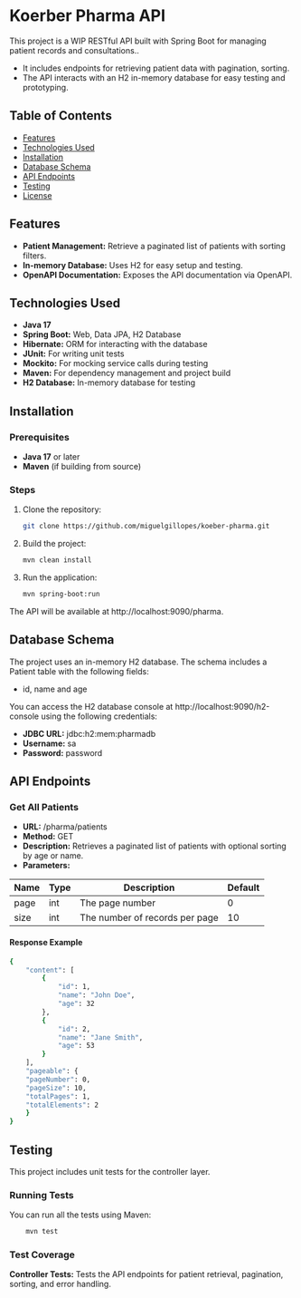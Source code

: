 # Koerber Pharma API

This project is a WIP RESTful API built with Spring Boot for managing patient records and consultations.. 
- It includes endpoints for retrieving patient data with pagination, sorting. 
- The API interacts with an H2 in-memory database for easy testing and prototyping.

## Table of Contents

- [Features](#features)
- [Technologies Used](#technologies-used)
- [Installation](#installation)
- [Database Schema](#database-schema)
- [API Endpoints](#api-endpoints)
- [Testing](#testing)
- [License](#license)

## Features

- **Patient Management:** Retrieve a paginated list of patients with sorting filters.
- **In-memory Database:** Uses H2 for easy setup and testing.
- **OpenAPI Documentation:** Exposes the API documentation via OpenAPI.

## Technologies Used

- **Java 17**
- **Spring Boot:** Web, Data JPA, H2 Database
- **Hibernate:** ORM for interacting with the database
- **JUnit:** For writing unit tests
- **Mockito:** For mocking service calls during testing
- **Maven:** For dependency management and project build
- **H2 Database:** In-memory database for testing

## Installation

### Prerequisites

- **Java 17** or later
- **Maven** (if building from source)

### Steps

1. Clone the repository:
   ```bash
   git clone https://github.com/miguelgillopes/koeber-pharma.git

2. Build the project:
   ```bash
   mvn clean install

3. Run the application:
    ```bash
   mvn spring-boot:run

The API will be available at http://localhost:9090/pharma.


## Database Schema

The project uses an in-memory H2 database. The schema includes a Patient table with the following fields:

- id, name and age

You can access the H2 database console at http://localhost:9090/h2-console using the following credentials:

- **JDBC URL:** jdbc:h2:mem:pharmadb
- **Username:** sa
- **Password:** password

## API Endpoints

### Get All Patients
   - **URL:** /pharma/patients
   - **Method:** GET
   - **Description:** Retrieves a paginated list of patients with optional sorting by age or name.
   - **Parameters:** 

| Name     | Type | Description                             | Default |
|----------|------|-----------------------------------------|---------|
| page     | int  | The page number                         | 0       |
| size     | int  | The number of records per page         | 10      |

#### Response Example
```bash
{
    "content": [
        {
            "id": 1,
            "name": "John Doe",
            "age": 32
        },
        {
            "id": 2,
            "name": "Jane Smith",
            "age": 53
        }
    ],
    "pageable": {
    "pageNumber": 0,
    "pageSize": 10,
    "totalPages": 1,
    "totalElements": 2
    }
}
```

## Testing

This project includes unit tests for the controller layer.

### Running Tests
You can run all the tests using Maven:

```bash
    mvn test
 ```

### Test Coverage
**Controller Tests:** Tests the API endpoints for patient retrieval, pagination, sorting, and error handling.